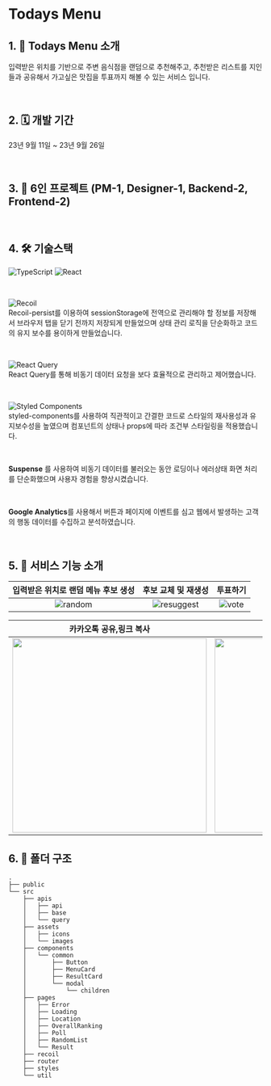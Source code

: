# Todays Menu

## 1. 📱 Todays Menu 소개
입력받은 위치를 기반으로 주변 음식점을 랜덤으로 추천해주고, 
추천받은 리스트를 지인들과 공유해서 가고싶은 맛집을 투표까지 해볼 수 있는 서비스 입니다.

</br>

## 2. 🗓️ 개발 기간 
23년 9월 11일 ~ 23년 9월 26일

</br>

## 3. 👥 6인 프로젝트 (PM-1, Designer-1, Backend-2, Frontend-2)

</br>

## 4. 🛠️ 기술스택
![TypeScript](https://img.shields.io/badge/typescript-%23007ACC.svg?style=for-the-badge&logo=typescript&logoColor=white)
![React](https://img.shields.io/badge/react-%2320232a.svg?style=for-the-badge&logo=react&logoColor=%2361DAFB)

</br>

![Recoil](https://img.shields.io/badge/Recoil-3578E5?style=for-the-badge&logo=recoil&logoColor=white)
</br> Recoil-persist를 이용하여 sessionStorage에 전역으로 관리해야 할 정보를 저장해서 브라우저 탭을 닫기 전까지 저장되게 만들었으며 상태 관리 로직을 단순화하고 코드의 유지 보수를 용이하게 만들었습니다.

</br>


![React Query](https://img.shields.io/badge/-React%20Query-FF4154?style=for-the-badge&logo=react%20query&logoColor=white)
</br> React Query를 통해 비동기 데이터 요청을 보다 효율적으로 관리하고 제어했습니다.

</br>

![Styled Components](https://img.shields.io/badge/styled--components-DB7093?style=for-the-badge&logo=styled-components&logoColor=white)
</br> styled-components를 사용하여 직관적이고 간결한 코드로 스타일의 재사용성과 유지보수성을 높였으며 컴포넌트의 상태나 props에 따라 조건부 스타일링을 적용했습니다.


</br>

**Suspense** 를 사용하여 비동기 데이터를 불러오는 동안 로딩이나 에러상태 화면 처리를 단순화했으며 사용자 경험을 향상시켰습니다.

</br>

**Google Analytics**를 사용해서 버튼과 페이지에 이벤트를 심고 웹에서 발생하는 고객의 행동 데이터를 수집하고 분석하였습니다.


</br>


## 5. 🎨 서비스 기능 소개
|               입력받은 위치로 랜덤 메뉴 후보 생성            |                 후보 교체 및 재생성         | 투표하기 |
| :---------------------------------: | :---------------------------------: | :---------------------------------: |
| ![random](https://github.com/bringvotrevin/todays-menu-front/assets/81025416/3902bde0-3d48-49eb-a418-01b1ea5582c3) |  ![resuggest](https://github.com/bringvotrevin/todays-menu-front/assets/81025416/d6ce2b0f-2270-4155-aef3-30ce74176179) | ![vote](https://github.com/bringvotrevin/todays-menu-front/assets/81025416/83cdc5dd-fc73-48df-8aee-f48012267354) |


|          카카오톡 공유,링크 복사         |            링크 이동             |
| :---------------------------------: | :---------------------------------: |
| <img src="https://github.com/bringvotrevin/todays-menu-front/assets/81025416/69bacbf6-f2bb-44c7-becb-c5c67ac562a6" width="385"/> | <img src="https://github.com/bringvotrevin/todays-menu-front/assets/81025416/f310151a-61a9-4753-b557-94ea120f3c96" width="385"/> |


## 6. 📁 폴더 구조

```
.
├── public
└── src
    ├── apis
    │   ├── api
    │   ├── base
    │   └── query
    ├── assets
    │   ├── icons
    │   └── images
    ├── components
    │   └── common
    │       ├── Button
    │       ├── MenuCard
    │       ├── ResultCard
    │       └── modal
    │           └── children
    ├── pages
    │   ├── Error
    │   ├── Loading
    │   ├── Location
    │   ├── OverallRanking
    │   ├── Poll
    │   ├── RandomList
    │   └── Result
    ├── recoil
    ├── router
    ├── styles
    └── util
```
